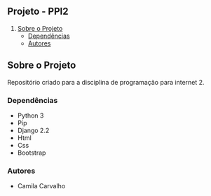 ## Projeto - PPI2

1. [Sobre o Projeto](#sobre-o-projeto)
    * [Dependências](#Dependências)
    * [Autores](#Autores)

## Sobre o Projeto

Repositório criado para a disciplina de programação para internet 2.
### Dependências 

- Python 3
- Pip
- Django 2.2
- Html
- Css
- Bootstrap

### Autores

- Camila Carvalho 

